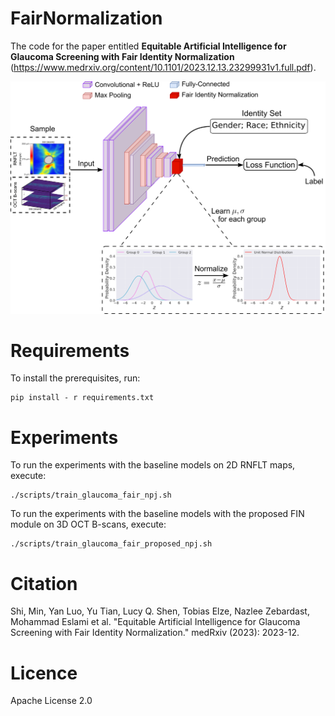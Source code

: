 # FairNormalization

The code for the paper entitled **Equitable Artificial Intelligence for Glaucoma Screening with Fair Identity Normalization** (https://www.medrxiv.org/content/10.1101/2023.12.13.23299931v1.full.pdf).

<img src="fig/framework.png" width="600">

# Requirements

To install the prerequisites, run:

```
pip install - r requirements.txt
```

# Experiments

To run the experiments with the baseline models on 2D RNFLT maps, execute:
```
./scripts/train_glaucoma_fair_npj.sh
```

To run the experiments with the baseline models with the proposed FIN module on 3D OCT B-scans, execute:
```
./scripts/train_glaucoma_fair_proposed_npj.sh
```

# Citation

Shi, Min, Yan Luo, Yu Tian, Lucy Q. Shen, Tobias Elze, Nazlee Zebardast, Mohammad Eslami et al. "Equitable Artificial Intelligence for Glaucoma Screening with Fair Identity Normalization." medRxiv (2023): 2023-12.

# Licence

Apache License 2.0


